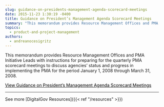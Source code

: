 ```yaml
---
slug: guidance-on-presidents-management-agenda-scorecard-meetings
date: 2015-11-23 1:30:19 -0400
title: Guidance on President’s Management Agenda Scorecard Meetings
summary: "This memorandum provides Resource Management Offices and PMA Initiative Leads with instructions for preparing for the quarterly PMA scorecard meetings to discuss agencies&rsquo; status and progress in implementing the PMA for the period January 1, 2008 through March 31, 2008. View Guidance on President&rsquo;s Management Agenda Scorecard Meetings See more DigitalGov Resources"
topics:
  - product-and-project-management
authors:
  - andreanocesigritz
---
```


This memorandum provides Resource Management Offices and PMA Initiative Leads with instructions for preparing for the quarterly PMA scorecard meetings to discuss agencies’ status and progress in implementing the PMA for the period January 1, 2008 through March 31, 2008.

<a class="button" style="color: #000000" href="https://www.whitehouse.gov/sites/whitehouse.gov/files/omb/memoranda/2008/m08-02.pdf">View Guidance on President’s Management Agenda Scorecard Meetings</a>

---

See more [DigitalGov Resources]({{< ref "/resources" >}})
